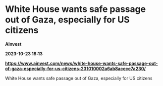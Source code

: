 # White House wants safe passage out of Gaza, especially for US citizens
**AInvest**

**2023-10-23 18:13**

**https://www.ainvest.com/news/white-house-wants-safe-passage-out-of-gaza-especially-for-us-citizens-231010002a6ab8acece7a230/**

White House wants safe passage out of Gaza, especially for US citizens